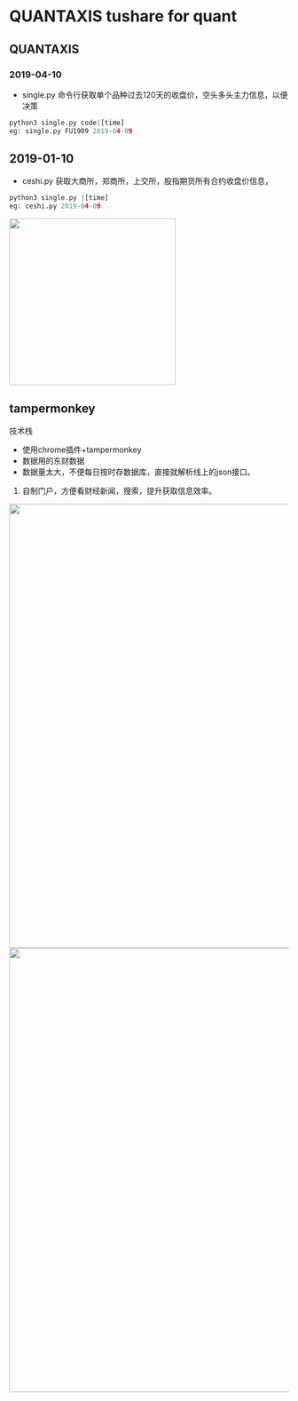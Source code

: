 # QUANTAXIS tushare for quant


## QUANTAXIS
### 2019-04-10 
* single.py 命令行获取单个品种过去120天的收盘价，空头多头主力信息，以便决策
``` python
python3 single.py code|[time]
eg: single.py FU1909 2019-04-09
```

## 2019-01-10
* ceshi.py 获取大商所，郑商所，上交所，股指期货所有合约收盘价信息，
``` python
python3 single.py |[time]
eg: ceshi.py 2019-04-09
``` 
<img src="https://github.com/tedQB/easymoney/blob/master/img/Snip20190410_12.png" width=300>


## tampermonkey
技术栈
* 使用chrome插件+tampermonkey
* 数据用的东财数据
* 数据量太大，不便每日按时存数据库，直接就解析线上的json接口。
  
1. 自制门户，方便看财经新闻，搜索，提升获取信息效率。
<img src="https://github.com/tedQB/easymoney/blob/master/img/Snip20190410_15.png" width=800>
<img src="https://github.com/tedQB/easymoney/blob/master/img/Snip20190410_17.png" width=800>
